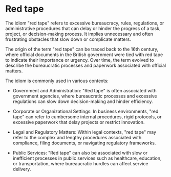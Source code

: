 # Red tape

The idiom "red tape" refers to excessive bureaucracy, rules, regulations, or administrative procedures that can delay or hinder the progress of a task, project, or decision-making process. It implies unnecessary and often frustrating obstacles that slow down or complicate matters.

The origin of the term "red tape" can be traced back to the 16th century, where official documents in the British government were tied with red tape to indicate their importance or urgency. Over time, the term evolved to describe the bureaucratic processes and paperwork associated with official matters.

The idiom is commonly used in various contexts:

* Government and Administration: "Red tape" is often associated with government agencies, where bureaucratic processes and excessive regulations can slow down decision-making and hinder efficiency.

* Corporate or Organizational Settings: In business environments, "red tape" can refer to cumbersome internal procedures, rigid protocols, or excessive paperwork that delay projects or restrict innovation.

* Legal and Regulatory Matters: Within legal contexts, "red tape" may refer to the complex and lengthy procedures associated with compliance, filing documents, or navigating regulatory frameworks.

* Public Services: "Red tape" can also be associated with slow or inefficient processes in public services such as healthcare, education, or transportation, where bureaucratic hurdles can affect service delivery.
